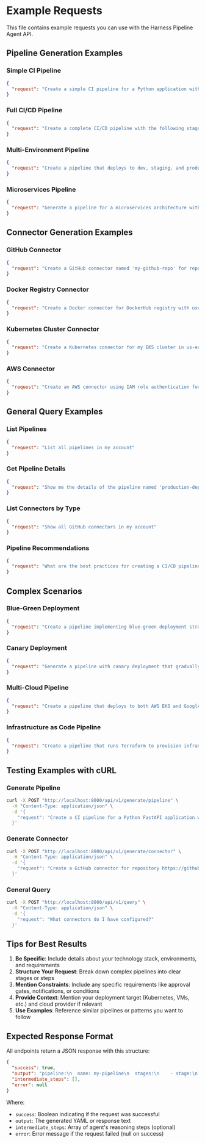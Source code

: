 # Example Requests

This file contains example requests you can use with the Harness Pipeline Agent API.

## Pipeline Generation Examples

### Simple CI Pipeline
```json
{
  "request": "Create a simple CI pipeline for a Python application with build and test stages"
}
```

### Full CI/CD Pipeline
```json
{
  "request": "Create a complete CI/CD pipeline with the following stages: 1) Clone repository, 2) Build Docker image, 3) Run unit tests, 4) Push to Docker registry, 5) Deploy to Kubernetes production environment"
}
```

### Multi-Environment Pipeline
```json
{
  "request": "Create a pipeline that deploys to dev, staging, and production environments sequentially with manual approval required before production"
}
```

### Microservices Pipeline
```json
{
  "request": "Generate a pipeline for a microservices architecture with 3 services: auth-service, api-service, and frontend. Each should be built, tested, and deployed independently"
}
```

## Connector Generation Examples

### GitHub Connector
```json
{
  "request": "Create a GitHub connector named 'my-github-repo' for repository https://github.com/myorg/myrepo with SSH authentication"
}
```

### Docker Registry Connector
```json
{
  "request": "Create a Docker connector for DockerHub registry with username/password authentication"
}
```

### Kubernetes Cluster Connector
```json
{
  "request": "Create a Kubernetes connector for my EKS cluster in us-east-1 region"
}
```

### AWS Connector
```json
{
  "request": "Create an AWS connector using IAM role authentication for account 123456789012"
}
```

## General Query Examples

### List Pipelines
```json
{
  "request": "List all pipelines in my account"
}
```

### Get Pipeline Details
```json
{
  "request": "Show me the details of the pipeline named 'production-deployment'"
}
```

### List Connectors by Type
```json
{
  "request": "Show all GitHub connectors in my account"
}
```

### Pipeline Recommendations
```json
{
  "request": "What are the best practices for creating a CI/CD pipeline for a Node.js application?"
}
```

## Complex Scenarios

### Blue-Green Deployment
```json
{
  "request": "Create a pipeline implementing blue-green deployment strategy for a containerized application on Kubernetes"
}
```

### Canary Deployment
```json
{
  "request": "Generate a pipeline with canary deployment that gradually shifts traffic from 10% to 100% with health checks at each step"
}
```

### Multi-Cloud Pipeline
```json
{
  "request": "Create a pipeline that deploys to both AWS EKS and Google GKE clusters simultaneously"
}
```

### Infrastructure as Code Pipeline
```json
{
  "request": "Create a pipeline that runs Terraform to provision infrastructure, then deploys the application to the newly created resources"
}
```

## Testing Examples with cURL

### Generate Pipeline
```bash
curl -X POST "http://localhost:8000/api/v1/generate/pipeline" \
  -H "Content-Type: application/json" \
  -d '{
    "request": "Create a CI pipeline for a Python FastAPI application with pytest tests"
  }'
```

### Generate Connector
```bash
curl -X POST "http://localhost:8000/api/v1/generate/connector" \
  -H "Content-Type: application/json" \
  -d '{
    "request": "Create a GitHub connector for repository https://github.com/user/repo"
  }'
```

### General Query
```bash
curl -X POST "http://localhost:8000/api/v1/query" \
  -H "Content-Type: application/json" \
  -d '{
    "request": "What connectors do I have configured?"
  }'
```

## Tips for Best Results

1. **Be Specific**: Include details about your technology stack, environments, and requirements
2. **Structure Your Request**: Break down complex pipelines into clear stages or steps
3. **Mention Constraints**: Include any specific requirements like approval gates, notifications, or conditions
4. **Provide Context**: Mention your deployment target (Kubernetes, VMs, etc.) and cloud provider if relevant
5. **Use Examples**: Reference similar pipelines or patterns you want to follow

## Expected Response Format

All endpoints return a JSON response with this structure:

```json
{
  "success": true,
  "output": "pipeline:\n  name: my-pipeline\n  stages:\n    - stage:\n        name: Build",
  "intermediate_steps": [],
  "error": null
}
```

Where:
- `success`: Boolean indicating if the request was successful
- `output`: The generated YAML or response text
- `intermediate_steps`: Array of agent's reasoning steps (optional)
- `error`: Error message if the request failed (null on success)
